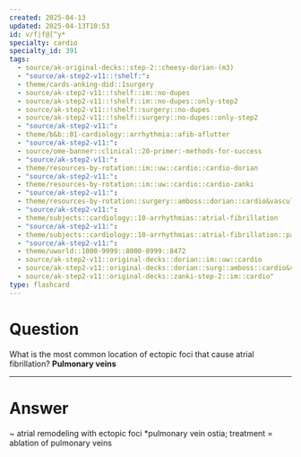 ```yaml
---
created: 2025-04-13
updated: 2025-04-13T10:53
id: v/f|f@[^y*
specialty: cardio
specialty_id: 391
tags:
  - source/ak-original-decks::step-2::cheesy-dorian-(m3)
  - "source/ak-step2-v11::!shelf:": 
  - theme/cards-anking-did::1surgery
  - source/ak-step2-v11::!shelf::im::no-dupes
  - source/ak-step2-v11::!shelf::im::no-dupes::only-step2
  - source/ak-step2-v11::!shelf::surgery::no-dupes
  - source/ak-step2-v11::!shelf::surgery::no-dupes::only-step2
  - "source/ak-step2-v11:": 
  - theme/b&b::01-cardiology::arrhythmia::afib-aflutter
  - "source/ak-step2-v11:": 
  - source/ome-banner::clinical::20-primer:-methods-for-success
  - "source/ak-step2-v11:": 
  - theme/resources-by-rotation::im::uw::cardio::cardio-dorian
  - "source/ak-step2-v11:": 
  - theme/resources-by-rotation::im::uw::cardio::cardio-zanki
  - "source/ak-step2-v11:": 
  - theme/resources-by-rotation::surgery::amboss::dorian::cardio&vascular
  - "source/ak-step2-v11:": 
  - theme/subjects::cardiology::10-arrhythmias::atrial-fibrillation
  - "source/ak-step2-v11:": 
  - theme/subjects::cardiology::10-arrhythmias::atrial-fibrillation::pathophysiology
  - "source/ak-step2-v11:": 
  - theme/uworld::1000-9999::8000-8999::8472
  - source/ak-step2-v11::original-decks::dorian::im::uw::cardio
  - source/ak-step2-v11::original-decks::dorian::surg::amboss::cardio&vascular
  - source/ak-step2-v11::original-decks::zanki-step-2::im::cardio"
type: flashcard
---
```


# Question
What is the most common location of ectopic foci that cause atrial fibrillation?    **Pulmonary veins**

---

# Answer
~ atrial remodeling with ectopic foci *pulmonary vein ostia; treatment = ablation of pulmonary veins